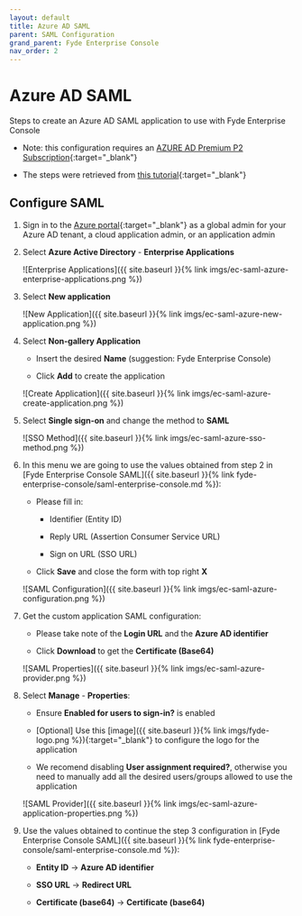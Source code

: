 ```yaml
---
layout: default
title: Azure AD SAML
parent: SAML Configuration
grand_parent: Fyde Enterprise Console
nav_order: 2
---
```

# Azure AD SAML

Steps to create an Azure AD SAML application to use with Fyde Enterprise Console

- Note: this configuration requires an [AZURE AD Premium P2 Subscription](https://azure.microsoft.com/en-us/services/active-directory/){:target="_blank"}

- The steps were retrieved from [this tutorial](https://docs.microsoft.com/en-us/azure/active-directory/manage-apps/add-application-portal){:target="_blank"}

## Configure SAML

1. Sign in to the [Azure portal](https://portal.azure.com){:target="_blank"} as a global admin for your Azure AD tenant, a cloud application admin, or an application admin

1. Select **Azure Active Directory** - **Enterprise Applications**

    ![Enterprise Applications]({{ site.baseurl }}{% link imgs/ec-saml-azure-enterprise-applications.png %})

1. Select **New application**

    ![New Application]({{ site.baseurl }}{% link imgs/ec-saml-azure-new-application.png %})

1. Select **Non-gallery Application**

    - Insert the desired **Name** (suggestion: Fyde Enterprise Console)

    - Click **Add** to create the application

    ![Create Application]({{ site.baseurl }}{% link imgs/ec-saml-azure-create-application.png %})

1. Select **Single sign-on** and change the method to **SAML**

    ![SSO Method]({{ site.baseurl }}{% link imgs/ec-saml-azure-sso-method.png %})

1. In this menu we are going to use the values obtained from step 2 in [Fyde Enterprise Console SAML]({{ site.baseurl }}{% link fyde-enterprise-console/saml-enterprise-console.md %}):

    - Please fill in:

        - Identifier (Entity ID)

        - Reply URL (Assertion Consumer Service URL)

        - Sign on URL (SSO URL)

    - Click **Save** and close the form with top right **X**

    ![SAML Configuration]({{ site.baseurl }}{% link imgs/ec-saml-azure-configuration.png %})

1. Get the custom application SAML configuration:

    - Please take note of the **Login URL** and the **Azure AD identifier**

    - Click **Download** to get the **Certificate (Base64)**

    ![SAML Properties]({{ site.baseurl }}{% link imgs/ec-saml-azure-provider.png %})

1. Select **Manage** - **Properties**:

    - Ensure **Enabled for users to sign-in?** is enabled

    - [Optional] Use this [image]({{ site.baseurl }}{% link imgs/fyde-logo.png %}){:target="_blank"} to configure the logo for the application

    - We recomend disabling **User assignment required?**, otherwise you need to manually add all the desired users/groups allowed to use the application

    ![SAML Provider]({{ site.baseurl }}{% link imgs/ec-saml-azure-application-properties.png %})

1. Use the values obtained to continue the step 3 configuration in [Fyde Enterprise Console SAML]({{ site.baseurl }}{% link fyde-enterprise-console/saml-enterprise-console.md %}):

    - **Entity ID** -> **Azure AD identifier**

    - **SSO URL** -> **Redirect URL**

    - **Certificate (base64)** -> **Certificate (base64)**
